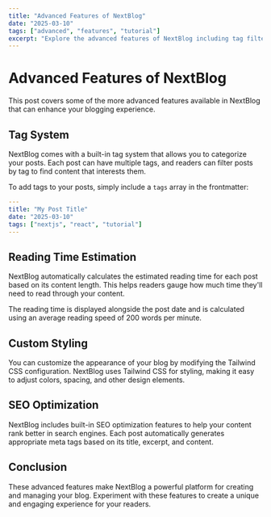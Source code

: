 ```yaml
---
title: "Advanced Features of NextBlog"
date: "2025-03-10"
tags: ["advanced", "features", "tutorial"]
excerpt: "Explore the advanced features of NextBlog including tag filtering, reading time estimation, and more."
---
```


# Advanced Features of NextBlog

This post covers some of the more advanced features available in NextBlog that can enhance your blogging experience.

## Tag System

NextBlog comes with a built-in tag system that allows you to categorize your posts. Each post can have multiple tags, and readers can filter posts by tag to find content that interests them.

To add tags to your posts, simply include a `tags` array in the frontmatter:

```yaml
---
title: "My Post Title"
date: "2025-03-10"
tags: ["nextjs", "react", "tutorial"]
---
```

## Reading Time Estimation

NextBlog automatically calculates the estimated reading time for each post based on its content length. This helps readers gauge how much time they'll need to read through your content.

The reading time is displayed alongside the post date and is calculated using an average reading speed of 200 words per minute.

## Custom Styling

You can customize the appearance of your blog by modifying the Tailwind CSS configuration. NextBlog uses Tailwind CSS for styling, making it easy to adjust colors, spacing, and other design elements.

## SEO Optimization

NextBlog includes built-in SEO optimization features to help your content rank better in search engines. Each post automatically generates appropriate meta tags based on its title, excerpt, and content.

## Conclusion

These advanced features make NextBlog a powerful platform for creating and managing your blog. Experiment with these features to create a unique and engaging experience for your readers. 